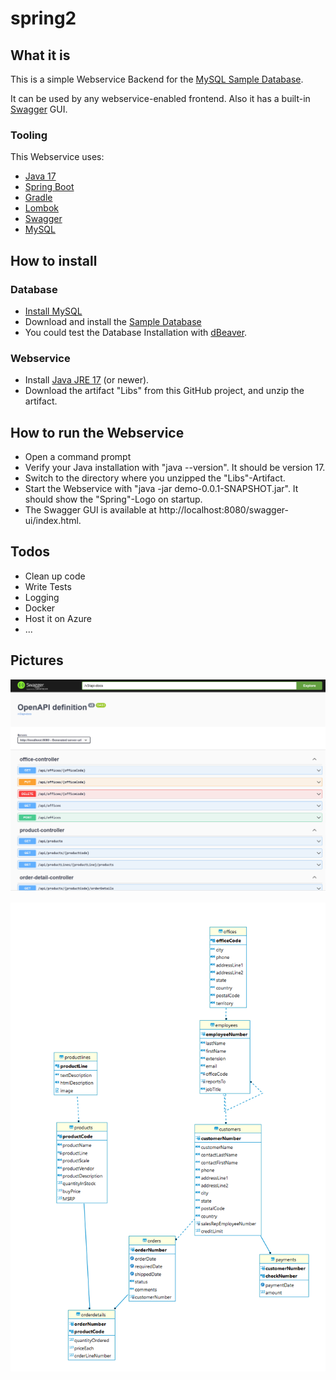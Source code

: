 # spring2

## What it is
This is a simple Webservice Backend for the [MySQL Sample Database](https://www.mysqltutorial.org/mysql-sample-database.aspx).

It can be used by any webservice-enabled frontend. Also it has a built-in [Swagger](https://swagger.io/) GUI.

### Tooling
This Webservice uses:
* [Java 17](https://www.oracle.com/java/technologies/javase/jdk17-archive-downloads.html)
* [Spring Boot](https://spring.io/projects/spring-boot)
* [Gradle](https://gradle.org/)
* [Lombok](https://projectlombok.org/) 
* [Swagger](https://swagger.io/)
* [MySQL](https://www.mysql.com/de/)

## How to install

### Database

* [Install MySQL](https://www.mysqltutorial.org/install-mysql/)
* Download and install the [Sample Database](https://www.mysqltutorial.org/mysql-sample-database.aspx)
* You could test the Database Installation with [dBeaver](https://dbeaver.io/).

### Webservice
* Install [Java JRE 17](https://www.oracle.com/java/technologies/javase/jdk17-archive-downloads.html) (or newer).
* Download the artifact "Libs" from this GitHub project, and unzip the artifact.

## How to run the Webservice
* Open a command prompt
* Verify your Java installation with "java --version". It should be version 17.
* Switch to the directory where you unzipped the "Libs"-Artifact.
* Start the Webservice with "java -jar demo-0.0.1-SNAPSHOT.jar". It should show the "Spring"-Logo on startup.
* The Swagger GUI is available at http://localhost:8080/swagger-ui/index.html.

## Todos
* Clean up code
* Write Tests
* Logging
* Docker
* Host it on Azure
* ...

## Pictures
![Swagger GUI](swagger.png)

![MySQL Sample Database](mysql-sample-database.png)




